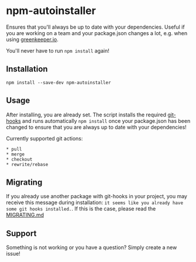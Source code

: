 npm-autoinstaller
=========

Ensures that you'll always be up to date with your dependencies.
Useful if you are working on a team and your package.json changes a lot, e.g. when using [greenkeeper.io](https://greenkeeper.io/).

You'll never have to run `npm install` again!

## Installation

  `npm install --save-dev npm-autoinstaller`

## Usage

  After installing, you are already set. The script installs the required [git-hooks](https://git-scm.com/book/it/v2/Customizing-Git-Git-Hooks) and runs automatically `npm install` once your package.json has been changed to ensure that you are always up to date with your dependencies!

  Currently supported git actions:

    * pull
    * merge
    * checkout
    * rewrite/rebase

## Migrating

  If you already use another package with git-hooks in your project, you may receive this message during installation: `it seems like you already have some git hooks installed.`.
  If this is the case, please read the [MIGRATING.md](https://github.com/cyrilwanner/npm-autoinstaller/blob/master/MIGRATING.md)

## Support

  Something is not working or you have a question? Simply create a new issue!
